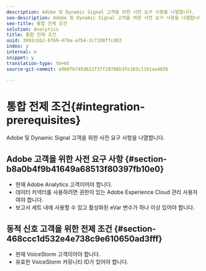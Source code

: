 ```yaml
---
description: Adobe 및 Dynamic Signal 고객을 위한 사전 요구 사항을 나열합니다.
seo-description: Adobe 및 Dynamic Signal 고객을 위한 사전 요구 사항을 나열합니다.
seo-title: 통합 전제 조건
solution: Analytics
title: 통합 전제 조건
uuid: 3092cbb2-6f69-479a-a7b4-3c7108ffcd03
index: y
internal: n
snippet: y
translation-type: tm+mt
source-git-commit: e060fb745d611f37f28708b3fe103c1191aa483b

---
```



# 통합 전제 조건{#integration-prerequisites}

Adobe 및 Dynamic Signal 고객을 위한 사전 요구 사항을 나열합니다.

## Adobe 고객을 위한 사전 요구 사항 {#section-b8a0b4f9b41649a68513f80397fb10e0}

* 현재 Adobe Analytics 고객이어야 합니다.
* 데이터 커넥터를 사용하려면 권한이 있는 Adobe Experience Cloud 관리 사용자여야 합니다.
* 보고서 세트 내에 사용할 수 있고 활성화된 eVar 변수가 하나 이상 있어야 합니다.

## 동적 신호 고객을 위한 전제 조건 {#section-468ccc1d532e4e738c9e610650ad3fff}

* 현재 VoiceStorm 고객이어야 합니다.
* 유효한 VoiceStorm 커뮤니티 ID가 있어야 합니다.

